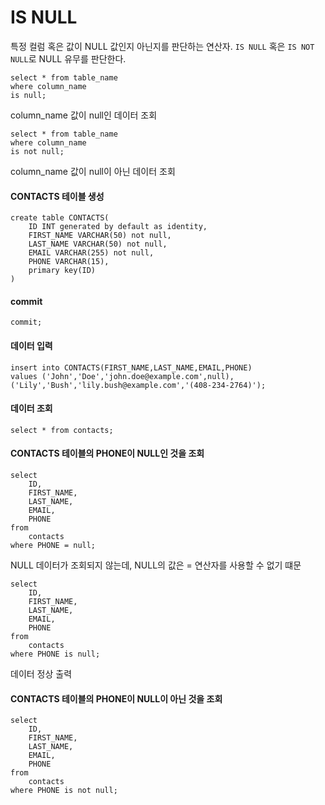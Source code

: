 # **IS NULL**

특정 컬럼 혹은 값이 NULL 값인지 아닌지를 판단하는 연산자. ```IS NULL``` 혹은 ```IS NOT NULL```로 NULL 유무를 판단한다.

```
select * from table_name
where column_name
is null;
```
column_name 값이 null인 데이터 조회
```
select * from table_name
where column_name
is not null;
```
column_name 값이 null이 아닌 데이터 조회

#### CONTACTS 테이블 생성

```
create table CONTACTS(
	ID INT generated by default as identity,
	FIRST_NAME VARCHAR(50) not null,
	LAST_NAME VARCHAR(50) not null,
	EMAIL VARCHAR(255) not null,
	PHONE VARCHAR(15),
	primary key(ID)
)
```

#### commit
```
commit;
```

#### 데이터 입력

```
insert into CONTACTS(FIRST_NAME,LAST_NAME,EMAIL,PHONE)
values ('John','Doe','john.doe@example.com',null),
('Lily','Bush','lily.bush@example.com','(408-234-2764)');
```

#### 데이터 조회
```
select * from contacts;
```

#### CONTACTS 테이블의 PHONE이 NULL인 것을 조회
```
select
	ID,
	FIRST_NAME,
	LAST_NAME,
	EMAIL,
	PHONE
from
	contacts
where PHONE = null;
```
NULL 데이터가 조회되지 않는데, NULL의 값은 = 연산자를 사용할 수 없기 떄문

```
select
	ID,
	FIRST_NAME,
	LAST_NAME,
	EMAIL,
	PHONE
from
	contacts
where PHONE is null;
```
데이터 정상 출력

#### CONTACTS 테이블의 PHONE이 NULL이 아닌 것을 조회
```
select
	ID,
	FIRST_NAME,
	LAST_NAME,
	EMAIL,
	PHONE
from
	contacts
where PHONE is not null;
```